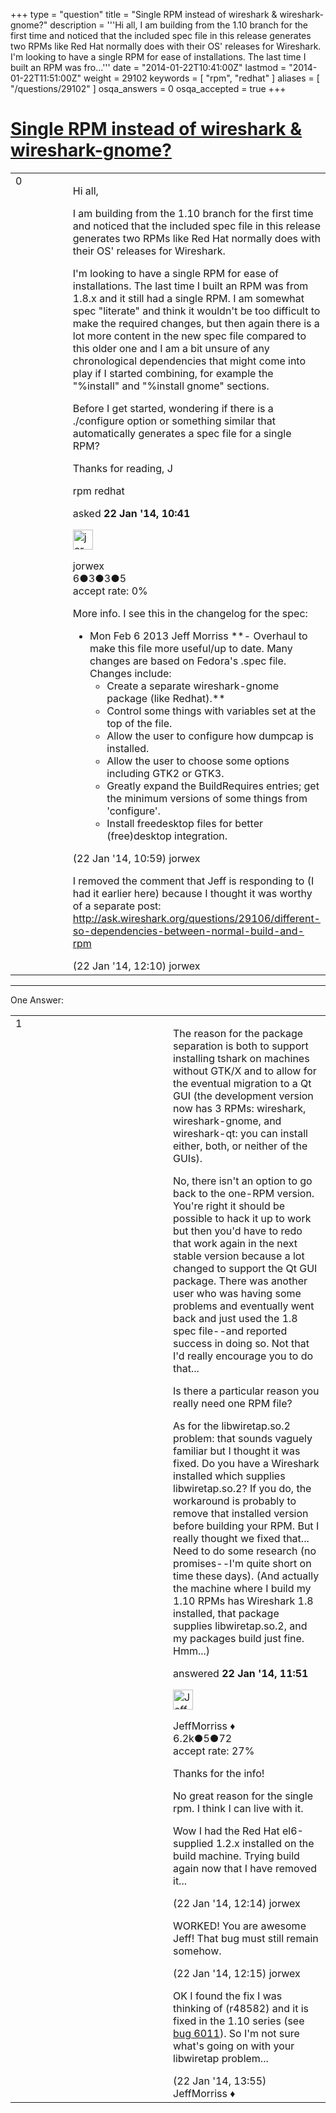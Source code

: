 +++
type = "question"
title = "Single RPM instead of wireshark &amp; wireshark-gnome?"
description = '''Hi all, I am building from the 1.10 branch for the first time and noticed that the included spec file in this release generates two RPMs like Red Hat normally does with their OS&#x27; releases for Wireshark.  I&#x27;m looking to have a single RPM for ease of installations. The last time I built an RPM was fro...'''
date = "2014-01-22T10:41:00Z"
lastmod = "2014-01-22T11:51:00Z"
weight = 29102
keywords = [ "rpm", "redhat" ]
aliases = [ "/questions/29102" ]
osqa_answers = 0
osqa_accepted = true
+++

<div class="headNormal">

# [Single RPM instead of wireshark & wireshark-gnome?](/questions/29102/single-rpm-instead-of-wireshark-wireshark-gnome)

</div>

<div id="main-body">

<div id="askform">

<table id="question-table" style="width:100%;"><colgroup><col style="width: 50%" /><col style="width: 50%" /></colgroup><tbody><tr class="odd"><td style="width: 30px; vertical-align: top"><div class="vote-buttons"><div id="post-29102-score" class="post-score" title="current number of votes">0</div><div id="favorite-count" class="favorite-count"></div></div></td><td><div id="item-right"><div class="question-body"><p>Hi all,</p><p>I am building from the 1.10 branch for the first time and noticed that the included spec file in this release generates two RPMs like Red Hat normally does with their OS' releases for Wireshark.</p><p>I'm looking to have a single RPM for ease of installations. The last time I built an RPM was from 1.8.x and it still had a single RPM. I am somewhat spec "literate" and think it wouldn't be too difficult to make the required changes, but then again there is a lot more content in the new spec file compared to this older one and I am a bit unsure of any chronological dependencies that might come into play if I started combining, for example the "%install" and "%install gnome" sections.</p><p>Before I get started, wondering if there is a ./configure option or something similar that automatically generates a spec file for a single RPM?</p><p>Thanks for reading, J</p></div><div id="question-tags" class="tags-container tags">rpm redhat</div><div id="question-controls" class="post-controls"></div><div class="post-update-info-container"><div class="post-update-info post-update-info-user"><p>asked <strong>22 Jan '14, 10:41</strong></p><img src="https://secure.gravatar.com/avatar/34ab7b09251ce1194b33bb66c2b32d17?s=32&amp;d=identicon&amp;r=g" class="gravatar" width="32" height="32" alt="jorwex&#39;s gravatar image" /><p>jorwex<br />
<span class="score" title="6 reputation points">6</span><span title="3 badges"><span class="badge1">●</span><span class="badgecount">3</span></span><span title="3 badges"><span class="silver">●</span><span class="badgecount">3</span></span><span title="5 badges"><span class="bronze">●</span><span class="badgecount">5</span></span><br />
<span class="accept_rate" title="Rate of the user&#39;s accepted answers">accept rate:</span> <span title="jorwex has no accepted answers">0%</span></p></div></div><div id="comments-container-29102" class="comments-container"><span id="29103"></span><div id="comment-29103" class="comment"><div id="post-29103-score" class="comment-score"></div><div class="comment-text"><p>More info. I see this in the changelog for the spec:</p><ul><li>Mon Feb 6 2013 Jeff Morriss **- Overhaul to make this file more useful/up to date. Many changes are based on Fedora's .spec file. Changes include:<ul><li>Create a separate wireshark-gnome package (like Redhat).**</li><li>Control some things with variables set at the top of the file.</li><li>Allow the user to configure how dumpcap is installed.</li><li>Allow the user to choose some options including GTK2 or GTK3.</li><li>Greatly expand the BuildRequires entries; get the minimum versions of some things from 'configure'.</li><li>Install freedesktop files for better (free)desktop integration.</li></ul></li></ul></div><div id="comment-29103-info" class="comment-info"><span class="comment-age">(22 Jan '14, 10:59)</span> jorwex</div></div><span id="29107"></span><div id="comment-29107" class="comment"><div id="post-29107-score" class="comment-score"></div><div class="comment-text"><p>I removed the comment that Jeff is responding to (I had it earlier here) because I thought it was worthy of a separate post: <a href="http://ask.wireshark.org/questions/29106/different-so-dependencies-between-normal-build-and-rpm">http://ask.wireshark.org/questions/29106/different-so-dependencies-between-normal-build-and-rpm</a></p></div><div id="comment-29107-info" class="comment-info"><span class="comment-age">(22 Jan '14, 12:10)</span> jorwex</div></div></div><div id="comment-tools-29102" class="comment-tools"></div><div class="clear"></div><div id="comment-29102-form-container" class="comment-form-container"></div><div class="clear"></div></div></td></tr></tbody></table>

------------------------------------------------------------------------

<div class="tabBar">

<span id="sort-top"></span>

<div class="headQuestions">

One Answer:

</div>

</div>

<span id="29105"></span>

<div id="answer-container-29105" class="answer accepted-answer">

<table style="width:100%;"><colgroup><col style="width: 50%" /><col style="width: 50%" /></colgroup><tbody><tr class="odd"><td style="width: 30px; vertical-align: top"><div class="vote-buttons"><div id="post-29105-score" class="post-score" title="current number of votes">1</div></div></td><td><div class="item-right"><div class="answer-body"><p>The reason for the package separation is both to support installing tshark on machines without GTK/X and to allow for the eventual migration to a Qt GUI (the development version now has 3 RPMs: wireshark, wireshark-gnome, and wireshark-qt: you can install either, both, or neither of the GUIs).</p><p>No, there isn't an option to go back to the one-RPM version. You're right it should be possible to hack it up to work but then you'd have to redo that work again in the next stable version because a lot changed to support the Qt GUI package. There was another user who was having some problems and eventually went back and just used the 1.8 spec file--and reported success in doing so. Not that I'd really encourage you to do that...</p><p>Is there a particular reason you really need one RPM file?</p><p>As for the libwiretap.so.2 problem: that sounds vaguely familiar but I thought it was fixed. Do you have a Wireshark installed which supplies libwiretap.so.2? If you do, the workaround is probably to remove that installed version before building your RPM. But I really thought we fixed that... Need to do some research (no promises--I'm quite short on time these days). (And actually the machine where I build my 1.10 RPMs has Wireshark 1.8 installed, that package supplies libwiretap.so.2, and my packages build just fine. Hmm...)</p></div><div class="answer-controls post-controls"></div><div class="post-update-info-container"><div class="post-update-info post-update-info-user"><p>answered <strong>22 Jan '14, 11:51</strong></p><img src="https://secure.gravatar.com/avatar/e0564001bb7deb960d5d9d9c1e0ba074?s=32&amp;d=identicon&amp;r=g" class="gravatar" width="32" height="32" alt="JeffMorriss&#39;s gravatar image" /><p>JeffMorriss ♦<br />
<span class="score" title="6219 reputation points"><span>6.2k</span></span><span title="5 badges"><span class="silver">●</span><span class="badgecount">5</span></span><span title="72 badges"><span class="bronze">●</span><span class="badgecount">72</span></span><br />
<span class="accept_rate" title="Rate of the user&#39;s accepted answers">accept rate:</span> <span title="JeffMorriss has 103 accepted answers">27%</span></p></div></div><div id="comments-container-29105" class="comments-container"><span id="29108"></span><div id="comment-29108" class="comment"><div id="post-29108-score" class="comment-score"></div><div class="comment-text"><p>Thanks for the info!</p><p>No great reason for the single rpm. I think I can live with it.<br />
</p><p>Wow I had the Red Hat el6-supplied 1.2.x installed on the build machine. Trying build again now that I have removed it...</p></div><div id="comment-29108-info" class="comment-info"><span class="comment-age">(22 Jan '14, 12:14)</span> jorwex</div></div><span id="29109"></span><div id="comment-29109" class="comment"><div id="post-29109-score" class="comment-score"></div><div class="comment-text"><p>WORKED! You are awesome Jeff! That bug must still remain somehow.</p></div><div id="comment-29109-info" class="comment-info"><span class="comment-age">(22 Jan '14, 12:15)</span> jorwex</div></div><span id="29113"></span><div id="comment-29113" class="comment"><div id="post-29113-score" class="comment-score"></div><div class="comment-text"><p>OK I found the fix I was thinking of (r48582) and it is fixed in the 1.10 series (see <a href="https://bugs.wireshark.org/bugzilla/show_bug.cgi?id=6011">bug 6011</a>). So I'm not sure what's going on with your libwiretap problem...</p></div><div id="comment-29113-info" class="comment-info"><span class="comment-age">(22 Jan '14, 13:55)</span> JeffMorriss ♦</div></div></div><div id="comment-tools-29105" class="comment-tools"></div><div class="clear"></div><div id="comment-29105-form-container" class="comment-form-container"></div><div class="clear"></div></div></td></tr></tbody></table>

</div>

<div class="paginator-container-left">

</div>

</div>

</div>

